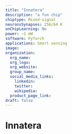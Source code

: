 ```yaml
---
title: "Innatera"
description: "a fun chip"
chiptype: Mixed-signal
neuronsSynapses: 256/64 K
onChipLearning: No
power: ~1 mW
software: PyTorch
applications: Smart sensing
image:
organization:
  org_name:
  org_logo:
  org_website:
  group_name:
  social_media_links:
    linkedin:
    twitter:
    wikipedia:
  product_page_link:
draft: false
---
```


# Innatera
